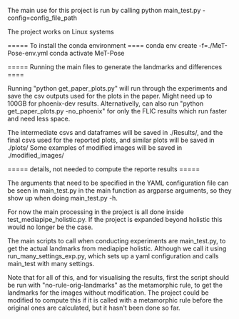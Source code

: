The main use for this project is run by calling
python main_test.py -config=config_file_path

The project works on Linux systems

===== To install the conda environment ====
conda env create -f=./MeT-Pose-env.yml
conda activate MeT-Pose

===== Running the main files to generate the landmarks and differences ====

Running "python get_paper_plots.py" will run through the experiments and save the csv outputs used for the plots in the paper.
Might need up to 100GB for phoenix-dev results. Alternativelly, can also run "python get_paper_plots.py -no_phoenix" for only the FLIC results which run faster and need less space.

The intermediate csvs and dataframes will be saved in ./Results/, and the final csvs used for the reported plots, and similar plots will be saved in ./plots/
Some examples of modified images will be saved in ./modified_images/

===== details, not needed to compute the reporte results =====

The arguments that need to be specified in the YAML configuration file can be seen in main_test.py in the main function as argparse arguments, so they show up when doing main_test.py -h.

For now the main processing in the project is all done inside test_mediapipe_holistic.py. If the project is expanded beyond holistic this would no longer be the case.

The main scripts to call when conducting experiments are main_test.py, to get the actual landmarks from mediapipe holistic.
Although we call it using run_many_settings_exp.py, which sets up a yaml configuration and calls main_test with many settings.

Note that for all of this, and for visualising the results,
first the script should be run with "no-rule-orig-landmarks" as the metamorphic rule, to get
the landmarks for the images without modification. The project could be modified to compute this if it is called with
a metamorphic rule before the original ones are calculated, but it hasn't been done so far.

